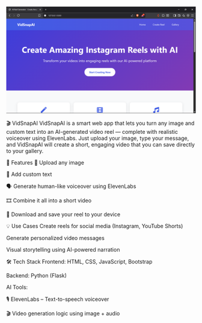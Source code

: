 ![VidSnapAI Screenshot](Screenshot(11).png)

🎬 VidSnapAI
VidSnapAI is a smart web app that lets you turn any image and custom text into an AI-generated video reel — complete with realistic voiceover using ElevenLabs. Just upload your image, type your message, and VidSnapAI will create a short, engaging video that you can save directly to your gallery.

🚀 Features
📸 Upload any image

📝 Add custom text

🗣️ Generate human-like voiceover using ElevenLabs

🎞️ Combine it all into a short video

💾 Download and save your reel to your device

💡 Use Cases
Create reels for social media (Instagram, YouTube Shorts)

Generate personalized video messages

Visual storytelling using AI-powered narration

🛠️ Tech Stack
Frontend: HTML, CSS, JavaScript, Bootstrap

Backend: Python (Flask)

AI Tools:

🎙️ ElevenLabs – Text-to-speech voiceover

🎬 Video generation logic using image + audio
